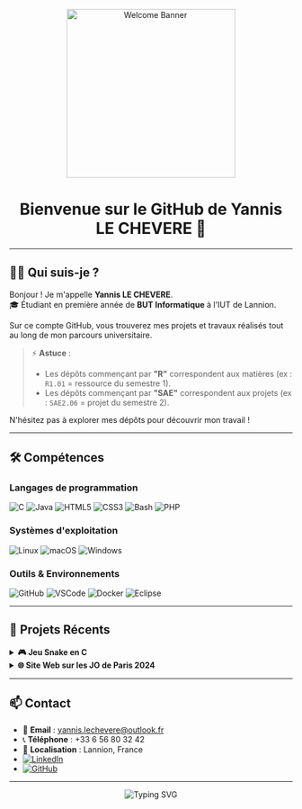 <!-- Banner animé avec GIF -->
<p align="center">
  <img src="https://media.giphy.com/media/v1.Y2lkPTc5MGI3NjExa2I1amVqZWg4NWg5Y2tyMDFzOG5ucWR4dW9obzEwbmR0cGRjYjFzMyZlcD12MV9naWZzX3NlYXJjaCZjdD1n/l46CwEYKGzP0LqSMM/giphy.gif" width="300" alt="Welcome Banner">
</p>

<h1 align="center">Bienvenue sur le GitHub de Yannis LE CHEVERE 👋</h1>

---

## 👨‍💻 Qui suis-je ?

Bonjour ! Je m'appelle **Yannis LE CHEVERE**.<br>
🎓 Étudiant en première année de **BUT Informatique** à l'IUT de Lannion.

Sur ce compte GitHub, vous trouverez mes projets et travaux réalisés tout au long de mon parcours universitaire.

> ⚡ **Astuce** :  
> - Les dépôts commençant par **"R"** correspondent aux matières (ex : `R1.01` = ressource du semestre 1).
> - Les dépôts commençant par **"SAE"** correspondent aux projets (ex : `SAE2.06` = projet du semestre 2).

N'hésitez pas à explorer mes dépôts pour découvrir mon travail !

---

## 🛠️ Compétences

### Langages de programmation
![C](https://img.shields.io/badge/C-00599C?style=flat&logo=c&logoColor=white)
![Java](https://img.shields.io/badge/Java-007396?style=flat&logo=java&logoColor=white)
![HTML5](https://img.shields.io/badge/HTML5-E34F26?style=flat&logo=html5&logoColor=white)
![CSS3](https://img.shields.io/badge/CSS3-1572B6?style=flat&logo=css3&logoColor=white)
![Bash](https://img.shields.io/badge/Bash-4EAA25?style=flat&logo=gnubash&logoColor=white)
![PHP](https://img.shields.io/badge/PHP-777BB4?style=flat&logo=php&logoColor=white)

### Systèmes d'exploitation
![Linux](https://img.shields.io/badge/Linux-FCC624?style=flat&logo=linux&logoColor=black)
![macOS](https://img.shields.io/badge/macOS-000000?style=flat&logo=apple&logoColor=white)
![Windows](https://img.shields.io/badge/Windows-0078D6?style=flat&logo=windows&logoColor=white)

### Outils & Environnements
![GitHub](https://img.shields.io/badge/GitHub-181717?style=flat&logo=github)
![VSCode](https://img.shields.io/badge/VS%20Code-007ACC?style=flat&logo=visual-studio-code&logoColor=white)
![Docker](https://img.shields.io/badge/Docker-2496ED?style=flat&logo=docker&logoColor=white)
![Eclipse](https://img.shields.io/badge/Eclipse-2C2255?style=flat&logo=eclipse&logoColor=white)

---

## 🚀 Projets Récents

<details>
  <summary><b>🎮 Jeu Snake en C</b></summary>
  
  - **Description** : Développement d’un jeu Snake en langage C dans le cadre d’un projet universitaire.
  - **Technologies** : C, Doxygen
  - 👉 [Voir le projet](#)
</details>

<details>
  <summary><b>🌐 Site Web sur les JO de Paris 2024</b></summary>
  
  - **Description** : Création d’un site web sur les Jeux Olympiques de Paris 2024, projet de groupe universitaire.
  - **Technologies** : HTML, CSS
  - 👉 [Voir le projet](#)
</details>

---

## 📫 Contact

- 📧 **Email** : [yannis.lechevere@outlook.fr](mailto:yannis.lechevere@outlook.fr)
- 📞 **Téléphone** : +33 6 56 80 32 42
- 📍 **Localisation** : Lannion, France
- [![LinkedIn](https://img.shields.io/badge/LinkedIn-0A66C2?style=flat&logo=linkedin&logoColor=white)](https://www.linkedin.com/in/yannislechevere)
- [![GitHub](https://img.shields.io/badge/GitHub-181717?style=flat&logo=github)](https://github.com/yannislechevere)

---

<p align="center">
  <img src="https://readme-typing-svg.demolab.com?font=Fira+Code&size=22&pause=1000&color=09B2C7&center=true&vCenter=true&width=500&lines=Merci+de+votre+visite+!+;N'hésitez+pas+à+me+contacter+%F0%9F%91%8B" alt="Typing SVG">
</p>

